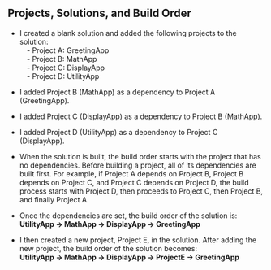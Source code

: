 ﻿## Projects, Solutions, and Build Order

- I created a blank solution and added the following projects to the solution:  
  &emsp;- Project A: GreetingApp  
  &emsp;- Project B: MathApp  
  &emsp;- Project C: DisplayApp  
  &emsp;- Project D: UtilityApp  

- I added Project B (MathApp) as a dependency to Project A (GreetingApp).  
- I added Project C (DisplayApp) as a dependency to Project B (MathApp).  
- I added Project D (UtilityApp) as a dependency to Project C (DisplayApp).  

- When the solution is built, the build order starts with the project that has no dependencies. Before building a project, all of its dependencies are built first. For example, if Project A depends on Project B, Project B depends on Project C, and Project C depends on Project D, the build process starts with Project D, then proceeds to Project C, then Project B, and finally Project A.  

- Once the dependencies are set, the build order of the solution is:  
  **UtilityApp → MathApp →  DisplayApp → GreetingApp**

- I then created a new project, Project E, in the solution. After adding the new project, the build order of the solution becomes:  
  **UtilityApp → MathApp → DisplayApp → ProjectE → GreetingApp**
